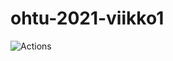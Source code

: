 # ohtu-2021-viikko1

![Actions](https://github.com/Pihjoe/ohtu-2021-viikko1/actions/workflows/main.yml/badge.svg)